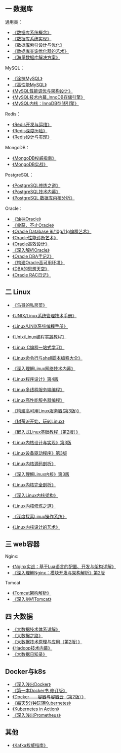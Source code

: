 ## 一 数据库

通用类：
- [《数据库系统概念》](https://book.douban.com/subject/10548379/)
- [《数据库系统实现》](https://book.douban.com/subject/4838430/)
- [《数据库索引设计与优化》](https://book.douban.com/subject/26419771/)
- [《数据库查询优化器的艺术》](https://book.douban.com/subject/25815707/)
- [《海量数据库解决方案》](https://book.douban.com/subject/5346169/)

MySQL：
- [《涂抹MySQL》](https://book.douban.com/subject/25898562/)
- [《高性能MySQL》](https://book.douban.com/subject/23008813/)
- [《MySQL性能调优与架构设计》](https://book.douban.com/subject/3729677/)
- [《MySQL技术内幕_InnoDB存储引擎》](https://book.douban.com/subject/24708143/)
- [《MySQL内核：InnoDB存储引擎》](https://book.douban.com/subject/25872763/)

Redis：
- [《Redis开发与运维》](https://book.douban.com/subject/26971561/)
- [《Redis深度历险》](https://book.douban.com/subject/30386804/)
- [《Redis设计与实现》](https://book.douban.com/subject/25900156/)

MongoDB：
- [《MongoDB权威指南》](https://book.douban.com/subject/25798102/)
- [《MongoDB实战》](https://book.douban.com/subject/19977785/)

PostgreSQL：
- [《PostgreSQL修炼之道》](https://book.douban.com/subject/26389922/)
- [《PostgreSQL技术内幕》](https://book.douban.com/subject/30256561/)
- [《PostgreSQL 数据库内核分析》](https://book.douban.com/subject/6971366/)

Oracle：
- [《涂抹Oracle》](https://book.douban.com/subject/4196676/)
- [《收获，不止Oracle》](https://book.douban.com/subject/23857303/)
- [《Oracle Database 9i/10g/11g编程艺术》](https://book.douban.com/subject/5402711/)
- [《Oracle性能诊断艺术》](https://book.douban.com/subject/4076215/)
- [《Oracle高效设计》](https://book.douban.com/subject/1503909/)
- [《深入解析Oracle》](https://book.douban.com/subject/3393767/)
- [《Oracle DBA手记2》](https://book.douban.com/subject/5362865/)
- [《构建Oracle高可用环境》](https://book.douban.com/subject/2531036/)
- [《DBA的思想天空》](https://book.douban.com/subject/19966085/)
- [《Oracle RAC日记》](https://book.douban.com/subject/4838427/)


## 二 Linux

- [《鸟哥的私房菜》](https://book.douban.com/subject/4889838/)
- [《UNIX/Linux系统管理技术手册》](https://book.douban.com/subject/10747453/)
- [《Linux/UNIX系统编程手册》](https://book.douban.com/subject/25809330/)
- [《Unix/Linux编程实践教程》](https://book.douban.com/subject/1219329/)
- [《Linux C编程一站式学习》](https://book.douban.com/subject/4141733/)
- [《Linux命令行与shell脚本编程大全》](https://book.douban.com/subject/26854226/)

- [《深入理解Linux网络技术内幕》](https://book.douban.com/subject/4015134/)
- [《Linux程序设计》第4版](https://book.douban.com/subject/4831448/)
- [《Linux多线程服务端编程》](https://book.douban.com/subject/20471211/)
- [《Linux高性能服务器编程》](https://book.douban.com/subject/24722611/)
- [《构建高可用Linux服务器(第3版)》](https://book.douban.com/subject/26347915/)
- [《树莓派开始，玩转Linux》](https://book.douban.com/subject/30259573/)
- [《嵌入式Linux基础教程（第2版）》](https://book.douban.com/subject/10599779/)

- [《Linux内核设计与实现》第3版](https://book.douban.com/subject/6097773/)
- [《Linux设备驱动程序》第3版](https://book.douban.com/subject/1723151/)
- [《Linux内核源码剖析》](https://book.douban.com/subject/5914256/)
- [《深入理解Linux内核》第3版](https://book.douban.com/subject/2287506/)
- [《Linux内核完全剖析》](https://book.douban.com/subject/3229243/)
- [《深入Linux内核架构》](https://book.douban.com/subject/4843567/)
- [《Linux内核修炼之道》](https://book.douban.com/subject/4895627/)
- [《深度探索Linux操作系统》](https://book.douban.com/subject/25743846/)
- [《Linux内核设计的艺术》](https://book.douban.com/subject/24708145/)

## 三 web容器

Nginx:
- [《Nginx实战：基于Lua语言的配置、开发与架构详解》](https://book.douban.com/subject/30459546/)
- [《深入理解Nginx：模块开发与架构解析》第2版](https://book.douban.com/subject/26745255/)


Tomcat
- [《Tomcat架构解析》](https://book.douban.com/subject/27034717/)
- [《深入剖析Tomcat》](https://book.douban.com/subject/10426640/)

## 四 大数据

- [《大数据技术体系详解》](https://book.douban.com/subject/30213139/)
- [《大数据之路》](https://book.douban.com/subject/27074564/)
- [《大数据技术原理与应用（第2版）》](https://book.douban.com/subject/27606713/)
- [《Hadoop技术内幕》](https://book.douban.com/subject/24375031/)
- [《大数据日知录》](https://book.douban.com/subject/25984046/)

## Docker与k8s

- [《深入浅出Docker》](https://book.douban.com/subject/30486354/)
- [《第一本Docker书 修订版》](https://book.douban.com/subject/26780404/)
- [《Docker——容器与容器云（第2版）》](https://book.douban.com/subject/26894736/)
- [《每天5分钟玩转Kubernetes》](https://book.douban.com/subject/30186113/)
- [《Kubernetes in Action》](https://book.douban.com/subject/26997846/)
- [《深入浅出Prometheus》](https://book.douban.com/subject/33391107/)

## 其他

- [《Kafka权威指南》](https://book.douban.com/subject/27665114/)